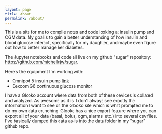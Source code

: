 ```yaml
---
layout: page
title: About
permalink: /about/
---
```


This is a site for me to compile notes and code looking at insulin pump and CGM data. My goal is to gain a better understanding of how insulin and blood glucose interact, specifically for my daughter, and maybe even figure out how to better manage her diabetes. 

The Jupyter notebooks and code all live on my github "sugar" repository: https://github.com/michellejw/sugar.

Here's the equipment I'm working with:
- Omnipod 5 insulin pump [link](https://www.omnipod.com/what-is-omnipod/omnipod-5)
- Dexcom G6 continuous glucose monitor

I have a Glooko account where data from both of these devices is collated and analyzed. As awesome as it is, I don't always see exactly the information I want to see on the Glooko site which is what prompted me to do my own data crunching. Glooko has a nice export feature where you can export all of your data (basal, bolus, cgm, alarms, etc.) into several csv files. I've basically dumped this data as-is into the data folder in my "sugar" github repo.